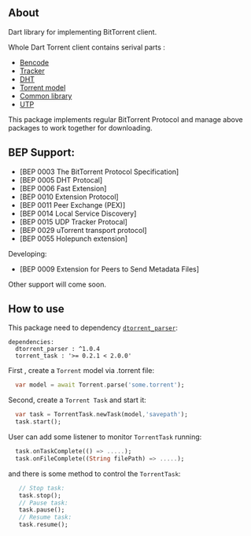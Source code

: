 ## About
Dart library for implementing BitTorrent client. 

Whole Dart Torrent client contains serival parts :
- [Bencode](https://pub.dev/packages/b_encode_decode) 
- [Tracker](https://pub.dev/packages/torrent_tracker)
- [DHT](https://pub.dev/packages/dht_dart)
- [Torrent model](https://pub.dev/packages/dtorrent_parser)
- [Common library](https://pub.dev/packages/dtorrent_common)
- [UTP](https://pub.dev/packages/utp)

This package implements regular BitTorrent Protocol and manage above packages to work together for downloading.

## BEP Support:
- [BEP 0003 The BitTorrent Protocol Specification]
- [BEP 0005 DHT Protocal]
- [BEP 0006 Fast Extension]
- [BEP 0010	Extension Protocol]
- [BEP 0011	Peer Exchange (PEX)]
- [BEP 0014 Local Service Discovery]
- [BEP 0015 UDP Tracker Protocal]
- [BEP 0029 uTorrent transport protocol]
- [BEP 0055 Holepunch extension]

Developing:
- [BEP 0009	Extension for Peers to Send Metadata Files]

Other support will come soon.

## How to use

This package need to dependency [`dtorrent_parser`](https://pub.dev/packages/dtorrent_parser):
```
dependencies:
  dtorrent_parser : ^1.0.4
  torrent_task : '>= 0.2.1 < 2.0.0'
```

First , create a `Torrent` model via .torrent file:

```dart
  var model = await Torrent.parse('some.torrent');
```

Second, create a `Torrent Task` and start it:
```dart
  var task = TorrentTask.newTask(model,'savepath');
  task.start();
```

User can add some listener to monitor `TorrentTask` running:
```dart
  task.onTaskComplete(() => .....);
  task.onFileComplete((String filePath) => .....);
```

and there is some method to control the `TorrentTask`:

```dart
   // Stop task:
   task.stop();
   // Pause task:
   task.pause();
   // Resume task:
   task.resume();
```
